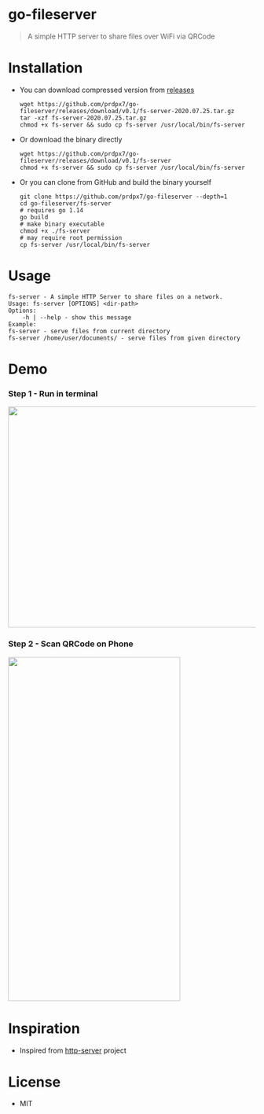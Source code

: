 # go-fileserver
> A simple HTTP server to share files over WiFi via QRCode

# Installation
* You can download compressed version from [releases](https://github.com/prdpx7/go-fileserver/releases)
    ```
    wget https://github.com/prdpx7/go-fileserver/releases/download/v0.1/fs-server-2020.07.25.tar.gz
    tar -xzf fs-server-2020.07.25.tar.gz
	chmod +x fs-server && sudo cp fs-server /usr/local/bin/fs-server
    ```
* Or download the binary directly
	```
	wget https://github.com/prdpx7/go-fileserver/releases/download/v0.1/fs-server
	chmod +x fs-server && sudo cp fs-server /usr/local/bin/fs-server
	```

* Or you can clone from GitHub and build the binary yourself
	```
	git clone https://github.com/prdpx7/go-fileserver --depth=1
	cd go-fileserver/fs-server
	# requires go 1.14
	go build
	# make binary executable
	chmod +x ./fs-server
	# may require root permission
	cp fs-server /usr/local/bin/fs-server
	```
# Usage
```
fs-server - A simple HTTP Server to share files on a network.
Usage: fs-server [OPTIONS] <dir-path>
Options:
	-h | --help - show this message
Example:
fs-server - serve files from current directory
fs-server /home/user/documents/ - serve files from given directory
```
# Demo

### Step 1 - Run in terminal
<img src ="https://i.imgur.com/ywUaM08.gif" width=800 height=450>

### Step 2 - Scan QRCode on Phone
<img src="https://i.imgur.com/pIlaFol.gif" width=350 height=700>

# Inspiration
* Inspired from [http-server](https://github.com/http-party/http-server) project

# License
* MIT